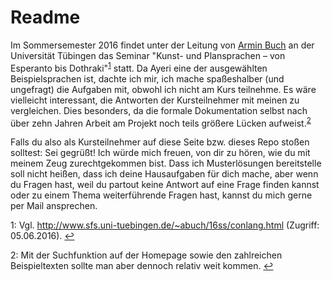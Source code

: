 Readme
======

Im Sommersemester 2016 findet unter der Leitung von [Armin Buch](http://www.sfs.uni-tuebingen.de/~abuch/) an der Universität Tübingen das Seminar "Kunst- und Plansprachen – von Esperanto bis Dothraki"<sup>[1](#fn1)</sup> statt. Da Ayeri eine der ausgewählten Beispielsprachen ist, dachte ich mir, ich mache spaßeshalber (und ungefragt) die Aufgaben mit, obwohl ich nicht am Kurs teilnehme. Es wäre vielleicht interessant, die Antworten der Kursteilnehmer mit meinen zu vergleichen. Dies besonders, da die formale Dokumentation selbst nach über zehn Jahren Arbeit am Projekt noch teils größere Lücken aufweist.<sup>[2](#fn2)</sup>

Falls du also als Kursteilnehmer auf diese Seite bzw. dieses Repo stoßen solltest: Sei gegrüßt! Ich würde mich freuen, von dir zu hören, wie du mit meinem Zeug zurechtgekommen bist. Dass ich Musterlösungen bereitstelle soll nicht heißen, dass ich deine Hausaufgaben für dich mache, aber wenn du Fragen hast, weil du partout keine Antwort auf eine Frage finden kannst oder zu einem Thema weiterführende Fragen hast, kannst du mich gerne per Mail ansprechen.

<a name="fn1">1</a>: Vgl. <http://www.sfs.uni-tuebingen.de/~abuch/16ss/conlang.html> (Zugriff: 05.06.2016). [↩](#fn1)

<a name="fn2">2</a>: Mit der Suchfunktion auf der Homepage sowie den zahlreichen Beispieltexten sollte man aber dennoch relativ weit kommen. [↩](#fn2)
